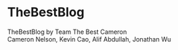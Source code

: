 # TheBestBlog
TheBestBlog by Team The Best Cameron
<br>
Cameron Nelson, Kevin Cao, Alif Abdullah, Jonathan Wu 
